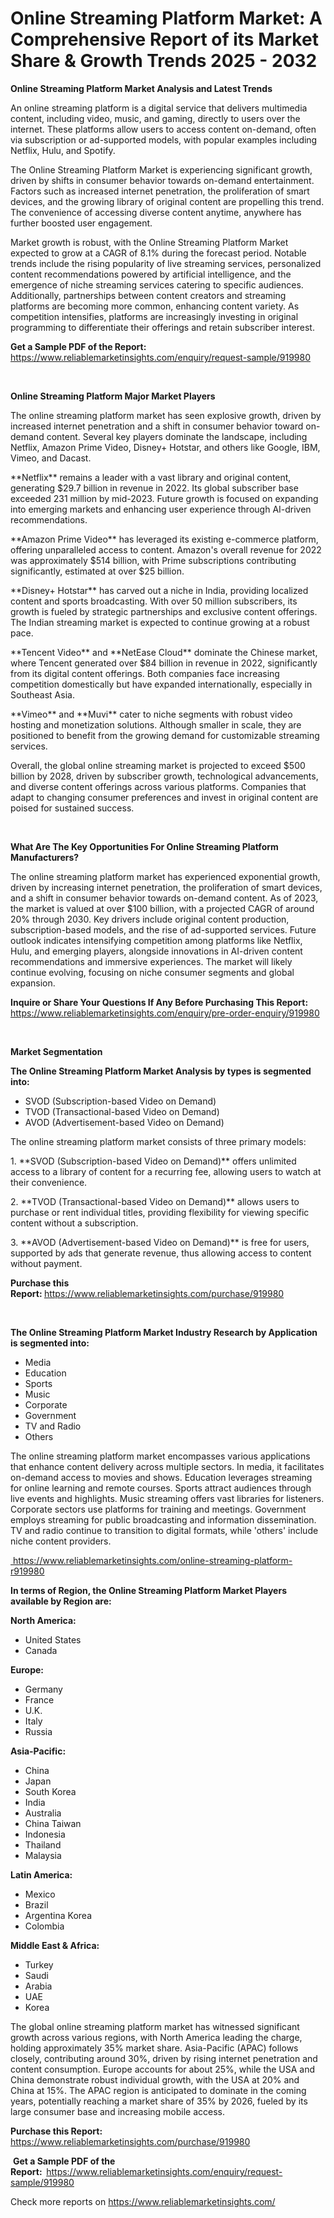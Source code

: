 <p><h1>Online Streaming Platform Market: A Comprehensive Report of its Market Share & Growth Trends 2025 - 2032</h1></p><p><strong>Online Streaming Platform Market Analysis and Latest Trends</strong></p>
<p><p>An online streaming platform is a digital service that delivers multimedia content, including video, music, and gaming, directly to users over the internet. These platforms allow users to access content on-demand, often via subscription or ad-supported models, with popular examples including Netflix, Hulu, and Spotify.</p><p>The Online Streaming Platform Market is experiencing significant growth, driven by shifts in consumer behavior towards on-demand entertainment. Factors such as increased internet penetration, the proliferation of smart devices, and the growing library of original content are propelling this trend. The convenience of accessing diverse content anytime, anywhere has further boosted user engagement.</p><p>Market growth is robust, with the Online Streaming Platform Market expected to grow at a CAGR of 8.1% during the forecast period. Notable trends include the rising popularity of live streaming services, personalized content recommendations powered by artificial intelligence, and the emergence of niche streaming services catering to specific audiences. Additionally, partnerships between content creators and streaming platforms are becoming more common, enhancing content variety. As competition intensifies, platforms are increasingly investing in original programming to differentiate their offerings and retain subscriber interest.</p></p>
<p><strong>Get a Sample PDF of the Report:&nbsp;</strong> <a href="https://www.reliablemarketinsights.com/enquiry/request-sample/919980?utm_campaign=2112&utm_medium=2&utm_source=Github&utm_content=ia&utm_term=06032025&utm_id=online-streaming-platform">https://www.reliablemarketinsights.com/enquiry/request-sample/919980</a></p>
<p>&nbsp;</p>
<p><strong>Online Streaming Platform Major Market Players</strong></p>
<p><p>The online streaming platform market has seen explosive growth, driven by increased internet penetration and a shift in consumer behavior toward on-demand content. Several key players dominate the landscape, including Netflix, Amazon Prime Video, Disney+ Hotstar, and others like Google, IBM, Vimeo, and Dacast.</p><p>**Netflix** remains a leader with a vast library and original content, generating $29.7 billion in revenue in 2022. Its global subscriber base exceeded 231 million by mid-2023. Future growth is focused on expanding into emerging markets and enhancing user experience through AI-driven recommendations.</p><p>**Amazon Prime Video** has leveraged its existing e-commerce platform, offering unparalleled access to content. Amazon's overall revenue for 2022 was approximately $514 billion, with Prime subscriptions contributing significantly, estimated at over $25 billion.</p><p>**Disney+ Hotstar** has carved out a niche in India, providing localized content and sports broadcasting. With over 50 million subscribers, its growth is fueled by strategic partnerships and exclusive content offerings. The Indian streaming market is expected to continue growing at a robust pace.</p><p>**Tencent Video** and **NetEase Cloud** dominate the Chinese market, where Tencent generated over $84 billion in revenue in 2022, significantly from its digital content offerings. Both companies face increasing competition domestically but have expanded internationally, especially in Southeast Asia.</p><p>**Vimeo** and **Muvi** cater to niche segments with robust video hosting and monetization solutions. Although smaller in scale, they are positioned to benefit from the growing demand for customizable streaming services.</p><p>Overall, the global online streaming market is projected to exceed $500 billion by 2028, driven by subscriber growth, technological advancements, and diverse content offerings across various platforms. Companies that adapt to changing consumer preferences and invest in original content are poised for sustained success.</p></p>
<p>&nbsp;</p>
<p><strong>What Are The Key Opportunities For Online Streaming Platform Manufacturers?</strong></p>
<p><p>The online streaming platform market has experienced exponential growth, driven by increasing internet penetration, the proliferation of smart devices, and a shift in consumer behavior towards on-demand content. As of 2023, the market is valued at over $100 billion, with a projected CAGR of around 20% through 2030. Key drivers include original content production, subscription-based models, and the rise of ad-supported services. Future outlook indicates intensifying competition among platforms like Netflix, Hulu, and emerging players, alongside innovations in AI-driven content recommendations and immersive experiences. The market will likely continue evolving, focusing on niche consumer segments and global expansion.</p></p>
<p><strong>Inquire or Share Your Questions If Any Before Purchasing This Report:</strong> <a href="https://www.reliablemarketinsights.com/enquiry/pre-order-enquiry/919980?utm_campaign=2112&utm_medium=2&utm_source=Github&utm_content=ia&utm_term=06032025&utm_id=online-streaming-platform">https://www.reliablemarketinsights.com/enquiry/pre-order-enquiry/919980</a></p>
<p>&nbsp;</p>
<p><strong>Market Segmentation</strong></p>
<p><strong>The Online Streaming Platform Market Analysis by types is segmented into:</strong></p>
<p><ul><li>SVOD (Subscription-based Video on Demand)</li><li>TVOD (Transactional-based Video on Demand)</li><li>AVOD (Advertisement-based Video on Demand)</li></ul></p>
<p><p>The online streaming platform market consists of three primary models: </p><p>1. **SVOD (Subscription-based Video on Demand)** offers unlimited access to a library of content for a recurring fee, allowing users to watch at their convenience.</p><p>2. **TVOD (Transactional-based Video on Demand)** allows users to purchase or rent individual titles, providing flexibility for viewing specific content without a subscription.</p><p>3. **AVOD (Advertisement-based Video on Demand)** is free for users, supported by ads that generate revenue, thus allowing access to content without payment.</p></p>
<p><strong>Purchase this Report:&nbsp;</strong><a href="https://www.reliablemarketinsights.com/purchase/919980?utm_campaign=2112&utm_medium=2&utm_source=Github&utm_content=ia&utm_term=06032025&utm_id=online-streaming-platform">https://www.reliablemarketinsights.com/purchase/919980</a></p>
<p>&nbsp;</p>
<p><strong>The Online Streaming Platform Market Industry Research by Application is segmented into:</strong></p>
<p><ul><li>Media</li><li>Education</li><li>Sports</li><li>Music</li><li>Corporate</li><li>Government</li><li>TV and Radio</li><li>Others</li></ul></p>
<p><p>The online streaming platform market encompasses various applications that enhance content delivery across multiple sectors. In media, it facilitates on-demand access to movies and shows. Education leverages streaming for online learning and remote courses. Sports attract audiences through live events and highlights. Music streaming offers vast libraries for listeners. Corporate sectors use platforms for training and meetings. Government employs streaming for public broadcasting and information dissemination. TV and radio continue to transition to digital formats, while 'others' include niche content providers.</p></p>
<p><a href="https://www.reliablemarketinsights.com/online-streaming-platform-r919980?utm_campaign=2112&utm_medium=2&utm_source=Github&utm_content=ia&utm_term=06032025&utm_id=online-streaming-platform">&nbsp;https://www.reliablemarketinsights.com/online-streaming-platform-r919980</a></p>
<p><strong>In terms of Region, the Online Streaming Platform Market Players available by Region are:</strong></p>
<p>
    <p> <strong> North America: </strong>
        <ul>
            <li>United States</li>
            <li>Canada</li>
        </ul>
        </p> 
    <p> <strong> Europe: </strong>
        <ul>
            <li>Germany</li>
            <li>France</li>
            <li>U.K.</li>
            <li>Italy</li>
            <li>Russia</li>
        </ul>
        </p> 
    <p> <strong> Asia-Pacific: </strong>
        <ul>
            <li>China</li>
            <li>Japan</li>
            <li>South Korea</li>
            <li>India</li>
            <li>Australia</li>
            <li>China Taiwan</li>
            <li>Indonesia</li>
            <li>Thailand</li>
            <li>Malaysia</li>
        </ul>
        </p> 
    <p> <strong> Latin America: </strong>
        <ul>
            <li>Mexico</li>
            <li>Brazil</li>
            <li>Argentina Korea</li>
            <li>Colombia</li>
        </ul>
        </p> 
    <p> <strong> Middle East & Africa: </strong>
        <ul>
            <li>Turkey</li>
            <li>Saudi</li>
            <li>Arabia</li>
            <li>UAE</li>
            <li>Korea</li>
        </ul>
    </p>
    </p>
<p><p>The global online streaming platform market has witnessed significant growth across various regions, with North America leading the charge, holding approximately 35% market share. Asia-Pacific (APAC) follows closely, contributing around 30%, driven by rising internet penetration and content consumption. Europe accounts for about 25%, while the USA and China demonstrate robust individual growth, with the USA at 20% and China at 15%. The APAC region is anticipated to dominate in the coming years, potentially reaching a market share of 35% by 2026, fueled by its large consumer base and increasing mobile access.</p></p>
<p><strong>Purchase this Report: </strong><a href="https://www.reliablemarketinsights.com/purchase/919980?utm_campaign=2112&utm_medium=2&utm_source=Github&utm_content=ia&utm_term=06032025&utm_id=online-streaming-platform">https://www.reliablemarketinsights.com/purchase/919980</a></p>
<p>&nbsp;<strong>Get a Sample PDF of the Report:&nbsp;&nbsp;</strong><a href="https://www.reliablemarketinsights.com/enquiry/request-sample/919980?utm_campaign=2112&utm_medium=2&utm_source=Github&utm_content=ia&utm_term=06032025&utm_id=online-streaming-platform">https://www.reliablemarketinsights.com/enquiry/request-sample/919980</a></p>
<p><strong></strong></p>
<p>Check more reports on <a href="https://www.reliablemarketinsights.com/?utm_campaign=2112&utm_medium=2&utm_source=Github&utm_content=ia&utm_term=06032025&utm_id=online-streaming-platform">https://www.reliablemarketinsights.com/</a></p>